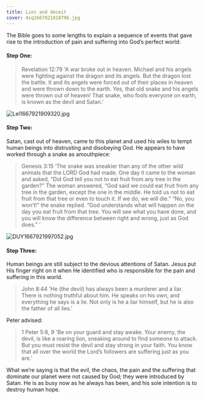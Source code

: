 ```yaml
---
title: Lies and deceit
cover: 4sq1667921818796.jpg
---
```


The Bible goes to some lengths to explain a sequence of events that gave rise to the introduction of pain and suffering into God’s perfect world:

#### Step One: 

> <callout>Revelation 12:7­9</callout>
> 'A war broke out in heaven. Michael and his angels were fighting against the dragon and its angels. But the dragon lost the battle. It and its angels were forced out of their places in heaven and were thrown down to the earth. Yes, that old snake and his angels were thrown out of heaven! That snake, who fools everyone on earth, is known as the devil and Satan.'

![Lel1667921909320.jpg]()

#### Step Two:

Satan, cast out of heaven, came to this planet and used his wiles to tempt human beings into distrusting and disobeying God. He appears to have worked through a snake as amouthpiece: 

> <callout>Genesis 3:1­5</callout>
> ‘The snake was sneakier than any of the other wild animals that the LORD God had made. One day it came to the woman and asked, “Did God tell you not to eat fruit from any tree in the garden?” The woman answered, “God said we could eat fruit from any tree in the garden, except the one in the middle. He told us not to eat fruit from that tree or even to touch it. If we do, we will die.” “No, you won’t!” the snake replied. “God understands what will happen on the day you eat fruit from that tree. You will see what you have done, and you will know the difference between right and wrong, just as God does.” ’ 

![DUY1667921997052.jpg]()

#### Step Three:

Human beings are still subject to the devious attentions of Satan. Jesus put His finger right on it when He identified who is responsible for the pain and suffering in this world. 

> <callout>John 8:44</callout>
> 'He (the devil) has always been a murderer and a liar. There is nothing truthful about him. He speaks on his own, and everything he says is a lie. Not only is he a liar himself, but he is also the father of all lies.'

Peter advised: 

> <callout>1 Peter 5:8, 9</callout>
> 'Be on your guard and stay awake. Your enemy, the devil, is like a roaring lion, sneaking around to find someone to attack. But you must resist the devil and stay strong in your faith. You know that all over the world the Lord’s followers are suffering just as you are.'

What we’re saying is that the evil, the chaos, the pain and the suffering that dominate our planet were not caused by God; they were introduced by Satan. He is as busy now as he always has been, and his sole intention is to destroy human hope.